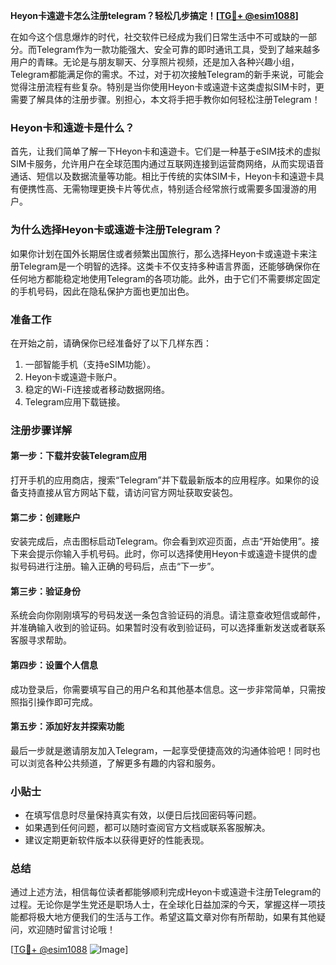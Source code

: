 **Heyon卡遠遊卡怎么注册telegram？轻松几步搞定！[[TG💪+ @esim1088](https://t.me/s/esim1088)]**

在如今这个信息爆炸的时代，社交软件已经成为我们日常生活中不可或缺的一部分。而Telegram作为一款功能强大、安全可靠的即时通讯工具，受到了越来越多用户的青睐。无论是与朋友聊天、分享照片视频，还是加入各种兴趣小组，Telegram都能满足你的需求。不过，对于初次接触Telegram的新手来说，可能会觉得注册流程有些复杂。特别是当你使用Heyon卡或遠遊卡这类虚拟SIM卡时，更需要了解具体的注册步骤。别担心，本文将手把手教你如何轻松注册Telegram！

### Heyon卡和遠遊卡是什么？

首先，让我们简单了解一下Heyon卡和遠遊卡。它们是一种基于eSIM技术的虚拟SIM卡服务，允许用户在全球范围内通过互联网连接到运营商网络，从而实现语音通话、短信以及数据流量等功能。相比于传统的实体SIM卡，Heyon卡和遠遊卡具有便携性高、无需物理更换卡片等优点，特别适合经常旅行或需要多国漫游的用户。

### 为什么选择Heyon卡或遠遊卡注册Telegram？

如果你计划在国外长期居住或者频繁出国旅行，那么选择Heyon卡或遠遊卡来注册Telegram是一个明智的选择。这类卡不仅支持多种语言界面，还能够确保你在任何地方都能稳定地使用Telegram的各项功能。此外，由于它们不需要绑定固定的手机号码，因此在隐私保护方面也更加出色。

### 准备工作

在开始之前，请确保你已经准备好了以下几样东西：
1. 一部智能手机（支持eSIM功能）。
2. Heyon卡或遠遊卡账户。
3. 稳定的Wi-Fi连接或者移动数据网络。
4. Telegram应用下载链接。

### 注册步骤详解

#### 第一步：下载并安装Telegram应用
打开手机的应用商店，搜索“Telegram”并下载最新版本的应用程序。如果你的设备支持直接从官方网站下载，请访问官方网址获取安装包。

#### 第二步：创建账户
安装完成后，点击图标启动Telegram。你会看到欢迎页面，点击“开始使用”。接下来会提示你输入手机号码。此时，你可以选择使用Heyon卡或遠遊卡提供的虚拟号码进行注册。输入正确的号码后，点击“下一步”。

#### 第三步：验证身份
系统会向你刚刚填写的号码发送一条包含验证码的消息。请注意查收短信或邮件，并准确输入收到的验证码。如果暂时没有收到验证码，可以选择重新发送或者联系客服寻求帮助。

#### 第四步：设置个人信息
成功登录后，你需要填写自己的用户名和其他基本信息。这一步非常简单，只需按照指引操作即可完成。

#### 第五步：添加好友并探索功能
最后一步就是邀请朋友加入Telegram，一起享受便捷高效的沟通体验吧！同时也可以浏览各种公共频道，了解更多有趣的内容和服务。

### 小贴士

- 在填写信息时尽量保持真实有效，以便日后找回密码等问题。
- 如果遇到任何问题，都可以随时查阅官方文档或联系客服解决。
- 建议定期更新软件版本以获得更好的性能表现。

### 总结

通过上述方法，相信每位读者都能够顺利完成Heyon卡或遠遊卡注册Telegram的过程。无论你是学生党还是职场人士，在全球化日益加深的今天，掌握这样一项技能都将极大地方便我们的生活与工作。希望这篇文章对你有所帮助，如果有其他疑问，欢迎随时留言讨论哦！

[[TG💪+ @esim1088](https://t.me/s/esim1088) ![Image](https://i.postimg.cc/4NQfJmqS/Snipaste-2025-05-13-00-14-12.png)]